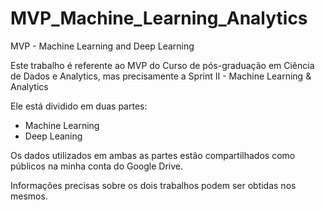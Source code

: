 # MVP_Machine_Learning_Analytics
MVP - Machine Learning and Deep Learning

Este trabalho é referente ao MVP do Curso de pós-graduação em Ciência de Dados e Analytics, mas precisamente a Sprint II - Machine Learning & Analytics

Ele está dividido em duas partes:
- Machine Learning
- Deep Leaning

Os dados utilizados em ambas as partes estão compartilhados como públicos na minha conta do Google Drive.

Informações precisas sobre os dois trabalhos podem ser obtidas nos mesmos.
